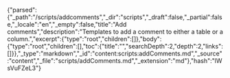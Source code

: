 {"parsed":{"_path":"/scripts/addcomments","_dir":"scripts","_draft":false,"_partial":false,"_locale":"en","_empty":false,"title":"Add comments","description":"Templates to add a comment to either a table or a column.","excerpt":{"type":"root","children":[]},"body":{"type":"root","children":[],"toc":{"title":"","searchDepth":2,"depth":2,"links":[]}},"_type":"markdown","_id":"content:scripts:addComments.md","_source":"content","_file":"scripts/addComments.md","_extension":"md"},"hash":"lWsVuFZeL3"}
